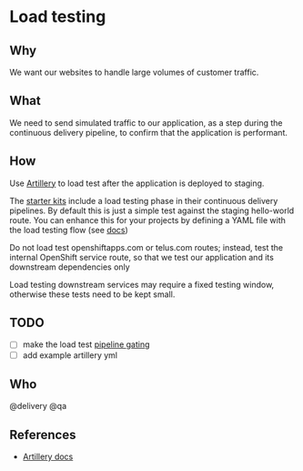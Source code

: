 # Load testing

## Why

We want our websites to handle large volumes of customer traffic.

## What

We need to send simulated traffic to our application, as a step during the continuous delivery pipeline, to confirm that the application is performant.

## How

Use [Artillery](https://artillery.io/) to load test after the application is deployed to staging.

The [starter kits](../development/starter-kits.md) include a load testing phase in their continuous delivery pipelines. By default this is just a simple test against the staging hello-world route. You can enhance this for your projects by defining a YAML file with the load testing flow (see [docs](https://artillery.io/docs/getting-started/))

Do not load test openshiftapps.com or telus.com routes; instead, test the internal OpenShift service route, so that we test our application and its downstream dependencies only

Load testing downstream services may require a fixed testing window, otherwise these tests need to be kept small.

## TODO
- [ ] make the load test [pipeline gating](../delivery/continuous-delivery.md#automated-gating)
- [ ] add example artillery yml

## Who

@delivery @qa

## References

- [Artillery docs](https://artillery.io/docs/gettingstarted.html)
